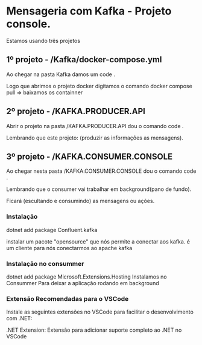 # Mensageria com Kafka - Projeto console.

Estamos usando três projetos 
## 1º projeto - /Kafka/docker-compose.yml
Ao chegar na pasta Kafka damos um code .

Logo que abrimos o projeto docker digitamos o comando
docker compose pull => baixamos os containner 


## 2º projeto - /KAFKA.PRODUCER.API
Abrir o projeto na pasta /KAFKA.PRODUCER.API
dou o comando code .

Lembrando que este projeto:
(produzir as informações as mensagens).

## 3º projeto - /KAFKA.CONSUMER.CONSOLE
Ao chegar nesta pasta /KAFKA.CONSUMER.CONSOLE
dou o comando code .

Lembrando que o consumer vai trabalhar em background(pano de fundo).

Ficará (escultando e consumindo) as mensagens ou ações.

### Instalação
dotnet add package Confluent.kafka

instalar um pacote "opensource" que nós permite a conectar aos kafka.
é um cliente para nós conectarmos ao apache kafka

### Instalação no consummer
dotnet add package Microsoft.Extensions.Hosting
Instalamos no Consummer 
Para deixar a aplicação rodando em background

### Extensão Recomendadas para o VSCode

Instale as seguintes extensões no VSCode para facilitar o desenvolvimento com .NET:

.NET Extension: Extensão para adicionar suporte completo ao .NET no VSCode



